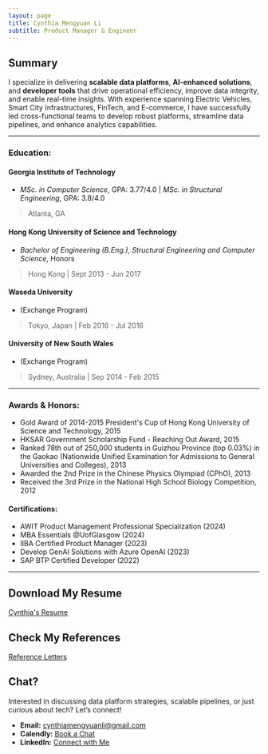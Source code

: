 ```yaml
---
layout: page
title: Cynthia Mengyuan Li
subtitle: Product Manager & Engineer
---
```


## Summary
I specialize in delivering **scalable data platforms**, **AI-enhanced solutions**, and **developer tools** that drive operational efficiency, improve data integrity, and enable real-time insights. With experience spanning Electric Vehicles, Smart City Infrastructures, FinTech, and E-commerce, I have successfully led cross-functional teams to develop robust platforms, streamline data pipelines, and enhance analytics capabilities.

---

### Education:

#### Georgia Institute of Technology
- *MSc. in Computer Science*, GPA: 3.77/4.0 \| *MSc. in Structural Engineering*, GPA: 3.8/4.0
>  Atlanta, GA

#### Hong Kong University of Science and Technology
- *Bachelor of Engineering (B.Eng.), Structural Engineering and Computer Science*, Honors
> Hong Kong \| Sept 2013 - Jun 2017

#### Waseda University
- (Exchange Program)
> Tokyo, Japan \| Feb 2016 - Jul 2016

#### University of New South Wales
- (Exchange Program)
> Sydney, Australia \| Sep 2014 - Feb 2015

---

### Awards & Honors:
- Gold Award of 2014-2015 President's Cup of Hong Kong University of Science and Technology, 2015
- HKSAR Government Scholarship Fund - Reaching Out Award, 2015
- Ranked 78th out of 250,000 students in Guizhou Province (top 0.03%) in the Gaokao (Nationwide Unified Examination for Admissions to General Universities and Colleges), 2013
- Awarded the 2nd Prize in the Chinese Physics Olympiad (CPhO), 2013
- Received the 3rd Prize in the National High School Biology Competition, 2012

#### Certifications:
- AWIT Product Management Professional Specialization (2024)
- MBA Essentials @UofGlasgow (2024)
- IIBA Certified Product Manager (2023)
- Develop GenAI Solutions with Azure OpenAI (2023)
- SAP BTP Certified Developer (2022)

---

## Download My Resume
[Cynthia's Resume](resources/Cynthia_Li_resume.pdf)

## Check My References
[Reference Letters](resources/reference_letters.pdf)

## Chat?

Interested in discussing data platform strategies, scalable pipelines, or just curious about tech? Let’s connect!

- **Email:** [cynthiamengyuanli@gmail.com](mailto:cynthiamengyuanli@gmail.com)
- **Calendly:** [Book a Chat](https://calendly.com/cynthiali/30min)
- **LinkedIn:** [Connect with Me](https://www.linkedin.com/in/mengyuan-li-cynthia/)
